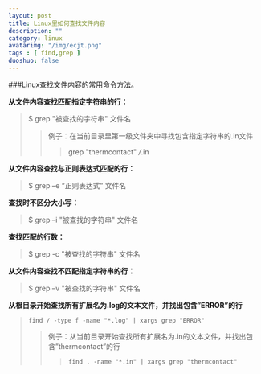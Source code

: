 ```yaml
---
layout: post
title: Linux里如何查找文件内容
description: ""
category: linux
avatarimg: "/img/ecjt.png"
tags : [ find,grep ]
duoshuo: false
---
```


###Linux查找文件内容的常用命令方法。  

__从文件内容查找匹配指定字符串的行：__

>$ grep "被查找的字符串" 文件名
>>例子：在当前目录里第一级文件夹中寻找包含指定字符串的.in文件
>>>grep "thermcontact" */*.in

__从文件内容查找与正则表达式匹配的行：__
>$ grep –e “正则表达式” 文件名

__查找时不区分大小写：__
>$ grep –i "被查找的字符串" 文件名

__查找匹配的行数：__
>$ grep -c "被查找的字符串" 文件名


__从文件内容查找不匹配指定字符串的行：__
>$ grep –v "被查找的字符串" 文件名


__从根目录开始查找所有扩展名为.log的文本文件，并找出包含”ERROR”的行__
>`find / -type f -name "*.log" | xargs grep "ERROR"`
>>例子：从当前目录开始查找所有扩展名为.in的文本文件，并找出包含”thermcontact”的行
>>>`find . -name "*.in" | xargs grep "thermcontact"`
